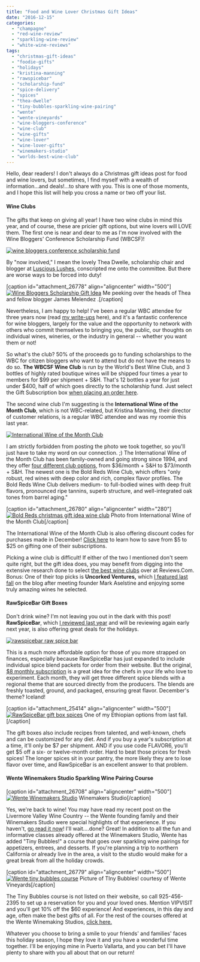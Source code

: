 ```yaml
---
title: "Food and Wine Lover Christmas Gift Ideas"
date: "2016-12-15"
categories: 
  - "champagne"
  - "red-wine-review"
  - "sparkling-wine-review"
  - "white-wine-reviews"
tags: 
  - "christmas-gift-ideas"
  - "foodie-gifts"
  - "holidays"
  - "kristina-manning"
  - "rawspicebar"
  - "scholarship-fund"
  - "spice-delivery"
  - "spices"
  - "thea-dwelle"
  - "tiny-bubbles-sparkling-wine-pairing"
  - "wente"
  - "wente-vineyards"
  - "wine-bloggers-conference"
  - "wine-club"
  - "wine-gifts"
  - "wine-lover"
  - "wine-lover-gifts"
  - "winemakers-studio"
  - "worlds-best-wine-club"
---
```


Hello, dear readers! I don't always do a Christmas gift ideas post for food and wine lovers, but sometimes, I find myself with a wealth of information...and deals!...to share with you. This is one of those moments, and I hope this list will help you cross a name or two off your list.

#### Wine Clubs

The gifts that keep on giving all year! I have two wine clubs in mind this year, and of course, these are pricier gift options, but wine lovers will LOVE them. The first one is near and dear to me as I'm now involved with the Wine Bloggers' Conference Scholarship Fund (WBCSF)!

[![wine bloggers conference scholarship fund](http://s3.amazonaws.com/thegourmez-wpmedia/2016/12/WBC-Scholarship-Fund-logo.png)](http://s3.amazonaws.com/thegourmez-wpmedia/2016/12/WBC-Scholarship-Fund-logo.png)

By "now involved," I mean the lovely Thea Dwelle, scholarship chair and blogger at [Luscious Lushes](http://lusciouslushes.com/), conscripted me onto the committee. But there are worse ways to be forced into duty!

\[caption id="attachment\_26778" align="aligncenter" width="500"\][![Wine Bloggers Scholarship Gift Idea](http://s3.amazonaws.com/thegourmez-wpmedia/2016/12/me-thea-james-500x500.jpg)](http://s3.amazonaws.com/thegourmez-wpmedia/2016/12/me-thea-james.jpg) Me peeking over the heads of Thea and fellow blogger James Melendez .\[/caption\]

Nevertheless, I am happy to help! I've been a regular WBC attendee for three years now (read [my write-ups](http://thegourmez.com/?s=wine+bloggers+conference) here), and it's a fantastic conference for wine bloggers, largely for the value and the opportunity to network with others who commit themselves to bringing you, the public, our thoughts on individual wines, wineries, or the industry in general -- whether you want them or not!

So what's the club? 50% of the proceeds go to funding scholarships to the WBC for citizen bloggers who want to attend but do not have the means to do so. **The WBCSF Wine Club** is run by the World's Best Wine Club, and 3 bottles of highly rated boutique wines will be shipped four times a year to members for $99 per shipment + S&H. That's 12 bottles a year for just under $400, half of which goes directly to the scholarship fund. Just select the Gift Subscription box [when placing an order here](http://www.worldsbestwineclubs.com/wbc).

The second wine club I'm suggesting is the **International Wine of the Month Club**, which is not WBC-related, but Kristina Manning, their director of customer relations, is a regular WBC attendee and was my roomie this last year.

[![International Wine of the Month Club](http://s3.amazonaws.com/thegourmez-wpmedia/2016/12/wineofthemonth.png)](http://s3.amazonaws.com/thegourmez-wpmedia/2016/12/wineofthemonth.png)

I am strictly forbidden from posting the photo we took together, so you'll just have to take my word on our connection. ;) The International Wine of the Month Club has been family-owned and going strong since 1994, and they offer [four different club options,](http://www.winemonthclub.com/join-or-give-a-gift-membership.htm) from $36/month + S&H to $73/month + S&H. The newest one is the Bold Reds Wine Club, which offers "only robust, red wines with deep color and rich, complex flavor profiles. The Bold Reds Wine Club delivers medium- to full-bodied wines with deep fruit flavors, pronounced ripe tannins, superb structure, and well-integrated oak tones from barrel aging."

\[caption id="attachment\_26780" align="aligncenter" width="280"\][![Bold Reds christmas gift idea wine club](http://s3.amazonaws.com/thegourmez-wpmedia/2016/12/Bold-Reds.jpg)](http://s3.amazonaws.com/thegourmez-wpmedia/2016/12/Bold-Reds.jpg) Photo from International Wine of the Month Club\[/caption\]

The International Wine of the Month Club is also offering discount codes for purchases made in December! [Click here](https://www.winemonthclub.com/wine-club-promo-codes/) to learn how to save from $5 to $25 on gifting one of their subscriptions.

Picking a wine club is difficult! If either of the two I mentioned don't seem quite right, but the gift idea does, you may benefit from digging into the extensive research done to select [the best wine clubs](http://www.reviews.com/wine-clubs/) over at Reviews.Com. Bonus: One of their top picks is **Uncorked Ventures,** which [I featured last fall](http://thegourmez.com/2015/11/09/uncorked-ventures-wine-club/) on the blog after meeting founder Mark Aselstine and enjoying some truly amazing wines he selected.

#### **RawSpiceBar Gift Boxes**

Don't drink wine? I'm not leaving you out in the dark with this post! **RawSpiceBar**, which [I reviewed last year](http://thegourmez.com/2015/12/18/foodie-gift-idea-raw-spice-bar-subscription/) and will be reviewing again early next year, is also offering great deals for the holidays.

[![rawspicebar raw spice bar](http://s3.amazonaws.com/thegourmez-wpmedia/2015/12/rawspicebarlogo5.png)](http://s3.amazonaws.com/thegourmez-wpmedia/2015/12/rawspicebarlogo5.png)

This is a much more affordable option for those of you more strapped on finances, especially because RawSpiceBar has just expanded to include individual spice blend packets for order from their website. But the original, [$8 monthly subscription](https://rawspicebar.com/product/subscription-spice-box/) is a great idea for the chefs in your life who love to experiment. Each month, they will get three different spice blends with a regional theme that are sourced directly from the producers. The blends are freshly toasted, ground, and packaged, ensuring great flavor. December's theme? Iceland!

\[caption id="attachment\_25414" align="aligncenter" width="500"\][![RawSpiceBar gift box spices](http://s3.amazonaws.com/thegourmez-wpmedia/2015/12/Spice_Club_02-500x334.jpg)](http://s3.amazonaws.com/thegourmez-wpmedia/2015/12/Spice_Club_02.jpg) One of my Ethiopian options from last fall.\[/caption\]

The gift boxes also include recipes from talented, and well-known, chefs and can be customized for any diet. And if you buy a year's subscription at a time, it'll only be $7 per shipment. AND if you use code FLAVOR6, you'll get $5 off a six- or twelve-month order. Hard to beat those prices for fresh spices! The longer spices sit in your pantry, the more likely they are to lose flavor over time, and RawSpiceBar is an excellent answer to that problem.

#### Wente Winemakers Studio Sparkling Wine Pairing Course

\[caption id="attachment\_26708" align="aligncenter" width="500"\][![Wente Winemakers Studio](http://s3.amazonaws.com/thegourmez-wpmedia/2016/11/WBC16-Livermore-118-500x228.jpg)](http://s3.amazonaws.com/thegourmez-wpmedia/2016/11/WBC16-Livermore-118.jpg) Winemakers Studio\[/caption\]

Yes, we're back to wine! You may have read my recent post on the Livermore Valley Wine Country -- the Wente founding family and their Winemakers Studio were special highlights of that experience. If you haven't, [go read it now](http://thegourmez.com/2016/11/21/highlights-of-the-livermore-valley-wine-country/)! I'll wait....done? Great! In addition to all the fun and informative classes already offered at the Winemakers Studio, Wente has added "Tiny Bubbles!" a course that goes over sparkling wine pairings for appetizers, entrees, and desserts. If you're planning a trip to northern California or already live in the area, a visit to the studio would make for a great break from all the holiday crowds.

\[caption id="attachment\_26779" align="aligncenter" width="500"\][![Wente tiny bubbles course](http://s3.amazonaws.com/thegourmez-wpmedia/2016/12/wente-sparkling-wine-course-500x345.jpg)](http://s3.amazonaws.com/thegourmez-wpmedia/2016/12/wente-sparkling-wine-course.jpg) Picture of TIny Bubbles! courtesy of Wente Vineyards\[/caption\]

The Tiny Bubbles course is not listed on their website, so call 925-456-2395 to set up a reservation for you and your loved ones. Mention VIPVISIT and you'll get 10% off the $60 experience! And experiences, in this day and age, often make the best gifts of all. For the rest of the courses offered at the Wente Winemaking Studios, [click here.](https://www.wentewinemakers.com/)

Whatever you choose to bring a smile to your friends' and families' faces this holiday season, I hope they love it and you have a wonderful time together. I'll be enjoying mine in Puerto Vallarta, and you can bet I'll have plenty to share with you all about that on our return!
